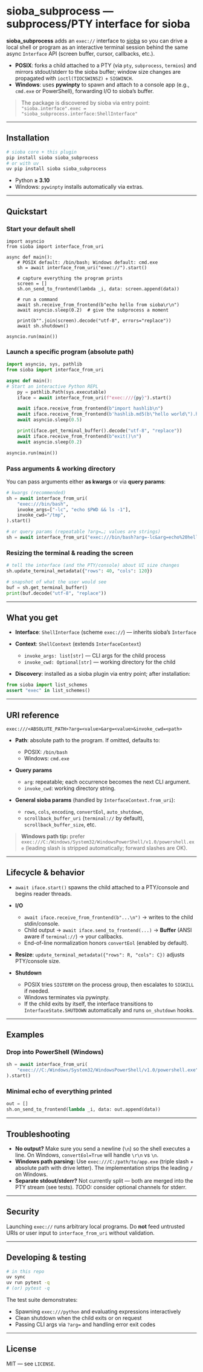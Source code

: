 # sioba_subprocess — subprocess/PTY interface for sioba

**sioba_subprocess** adds an `exec://` interface to [sioba](https://github.com/amimoto/sioba) so you can drive a local shell or program as an interactive terminal session behind the same async `Interface` API (screen buffer, cursor, callbacks, etc.).

- **POSIX**: forks a child attached to a PTY (via `pty`, `subprocess`, `termios`) and mirrors stdout/stderr to the sioba buffer; window size changes are propagated with `ioctl(TIOCSWINSZ)` + `SIGWINCH`.
- **Windows**: uses **pywinpty** to spawn and attach to a console app (e.g., `cmd.exe` or PowerShell), forwarding I/O to sioba’s buffer.

> The package is discovered by sioba via entry point:  
> `"sioba.interface".exec = "sioba_subprocess.interface:ShellInterface"`

---

## Installation

```bash
# sioba core + this plugin
pip install sioba sioba_subprocess
# or with uv
uv pip install sioba sioba_subprocess
```

* Python **≥ 3.10**
* Windows: `pywinpty` installs automatically via extras.

---

## Quickstart

### Start your default shell

```
import asyncio
from sioba import interface_from_uri

async def main():
    # POSIX default: /bin/bash; Windows default: cmd.exe
    sh = await interface_from_uri("exec://").start()

    # capture everything the program prints
    screen = []
    sh.on_send_to_frontend(lambda _i, data: screen.append(data))

    # run a command
    await sh.receive_from_frontend(b"echo hello from sioba\r\n")
    await asyncio.sleep(0.2)  # give the subprocess a moment

    print(b"".join(screen).decode("utf-8", errors="replace"))
    await sh.shutdown()

asyncio.run(main())
```

### Launch a specific program (absolute path)

```python
import asyncio, sys, pathlib
from sioba import interface_from_uri

async def main():
# Start an interactive Python REPL
    py = pathlib.Path(sys.executable)
    iface = await interface_from_uri(f"exec:///{py}").start()

    await iface.receive_from_frontend(b"import hashlib\n")
    await iface.receive_from_frontend(b'hashlib.md5(b\"hello world\").hexdigest()\n')
    await asyncio.sleep(0.5)

    print(iface.get_terminal_buffer().decode("utf-8", "replace"))
    await iface.receive_from_frontend(b"exit()\n")
    await asyncio.sleep(0.2)

asyncio.run(main())
```

### Pass arguments & working directory

You can pass arguments either **as kwargs** or via **query params**:

```python
# kwargs (recommended)
sh = await interface_from_uri(
    "exec:///bin/bash",
    invoke_args=["-lc", "echo $PWD && ls -1"],
    invoke_cwd="/tmp",
).start()

# or query params (repeatable ?arg=…; values are strings)
sh = await interface_from_uri("exec:///bin/bash?arg=-lc&arg=echo%20hello").start()
```

### Resizing the terminal & reading the screen

```python
# tell the interface (and the PTY/console) about UI size changes
sh.update_terminal_metadata({"rows": 40, "cols": 120})

# snapshot of what the user would see
buf = sh.get_terminal_buffer()
print(buf.decode("utf-8", "replace"))
```

---

## What you get

* **Interface**: `ShellInterface` (scheme `exec://`) — inherits sioba’s `Interface`
* **Context**: `ShellContext` (extends `InterfaceContext`)

  * `invoke_args: list[str]` — CLI args for the child process
  * `invoke_cwd: Optional[str]` — working directory for the child
* **Discovery**: installed as a sioba plugin via entry point; after installation:

```python
from sioba import list_schemes
assert "exec" in list_schemes()
```

---

## URI reference

```
exec:///<ABSOLUTE_PATH>?arg=<value>&arg=<value>&invoke_cwd=<path>
```

* **Path**: absolute path to the program. If omitted, defaults to:

  * POSIX: `/bin/bash`
  * Windows: `cmd.exe`
* **Query params**

  * `arg`: repeatable; each occurrence becomes the next CLI argument.
  * `invoke_cwd`: working directory string.
* **General sioba params** (handled by `InterfaceContext.from_uri`):

  * `rows`, `cols`, `encoding`, `convertEol`, `auto_shutdown`,
  * `scrollback_buffer_uri` (`terminal://` by default), `scrollback_buffer_size`, etc.

> **Windows path tip:** prefer `exec:///C:/Windows/System32/WindowsPowerShell/v1.0/powershell.exe`
> (leading slash is stripped automatically; forward slashes are OK).

---

## Lifecycle & behavior

* `await iface.start()` spawns the child attached to a PTY/console and begins reader threads.
* **I/O**

  * `await iface.receive_from_frontend(b"...\n")` → writes to the child stdin/console.
  * Child output → `await iface.send_to_frontend(...)` → **Buffer** (ANSI aware if `terminal://`) → your callbacks.
  * End-of-line normalization honors `convertEol` (enabled by default).
* **Resize**: `update_terminal_metadata({"rows": R, "cols": C})` adjusts PTY/console size.
* **Shutdown**

  * POSIX tries `SIGTERM` on the process group, then escalates to `SIGKILL` if needed.
  * Windows terminates via pywinpty.
  * If the child exits by itself, the interface transitions to `InterfaceState.SHUTDOWN` automatically and runs `on_shutdown` hooks.

---

## Examples

### Drop into PowerShell (Windows)

```python
sh = await interface_from_uri(
    "exec:///C:/Windows/System32/WindowsPowerShell/v1.0/powershell.exe"
).start()
```

### Minimal echo of everything printed

```python
out = []
sh.on_send_to_frontend(lambda _i, data: out.append(data))
```

---

## Troubleshooting

* **No output?** Make sure you send a newline (`\n`) so the shell executes a line. On Windows, `convertEol=True` will handle `\r\n` vs `\n`.
* **Windows path parsing:** Use `exec:///C:/path/to/app.exe` (triple slash + absolute path with drive letter). The implementation strips the leading `/` on Windows.
* **Separate stdout/stderr?** Not currently split — both are merged into the PTY stream (see tests).
  *TODO:* consider optional channels for stderr.

---

## Security

Launching `exec://` runs arbitrary local programs. Do **not** feed untrusted URIs or user input to `interface_from_uri` without validation.

---

## Developing & testing

```bash
# in this repo
uv sync
uv run pytest -q
# (or) pytest -q
```

The test suite demonstrates:

* Spawning `exec:///python` and evaluating expressions interactively
* Clean shutdown when the child exits or on request
* Passing CLI args via `?arg=` and handling error exit codes

---

## License

MIT — see `LICENSE`.
